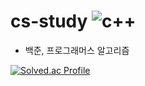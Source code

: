 # cs-study ![c++](https://img.shields.io/badge/c++-00599C.svg?&style=for-the-badge&logo=c++&logoColor=white)


- 백준, 프로그래머스 알고리즘

[![Solved.ac Profile](http://mazassumnida.wtf/api/v2/generate_badge?boj=eunjin4671)](https://solved.ac/eunjin4671/)
